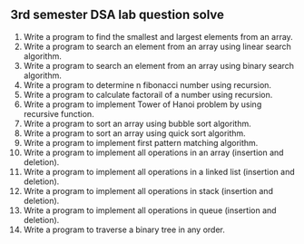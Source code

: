
## 3rd semester DSA lab question solve

1. Write a program to find the smallest and largest elements from an array.
2. Write a program to search an element from an array using linear search algorithm.
3. Write a program to search an element from an array using binary search algorithm.
4. Write a program to determine n fibonacci number using recursion.
5. Write a program to calculate factorail of a number using recursion.
6. Write a program to implement Tower of Hanoi problem by using recursive function.
9. Write a program to sort an array using bubble sort algorithm.
10. Write a program to sort an array using quick sort algorithm.
11. Write a program to implement first pattern matching algorithm.
12. Write a program to implement all operations in an array (insertion and deletion).
13. Write a program to implement all operations in a linked list (insertion and deletion).
14. Write a program to implement all operations in stack (insertion and deletion).
15. Write a program to implement all operations in queue (insertion and deletion).
16. Write a program to traverse a binary tree in any order.